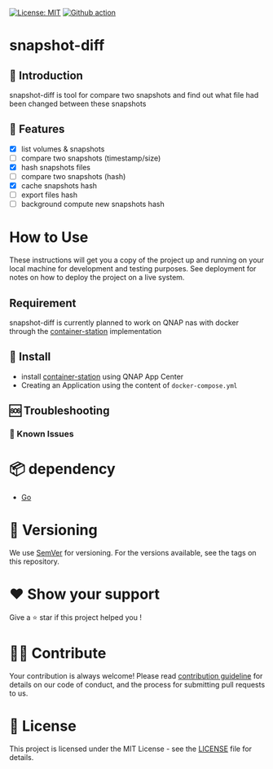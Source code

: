 [![License: MIT](https://img.shields.io/badge/license-MIT-purple.svg)](https://opensource.org/licenses/MIT)
[![Github action](../../actions/workflows/go.yml/badge.svg?branch=main)](../../actions/workflows/go.yml)

# snapshot-diff

## :book: Introduction

snapshot-diff is tool for compare two snapshots and find out what file had been changed between these snapshots

## :pushpin: Features

- [x] list volumes & snapshots
- [ ] compare two snapshots (timestamp/size)
- [x] hash snapshots files
- [ ] compare two snapshots (hash)
- [x] cache snapshots hash
- [ ] export files hash
- [ ] background compute new snapshots hash

# How to Use

These instructions will get you a copy of the project up and running on your local machine for development and testing purposes. See deployment for notes on how to deploy the project on a live system.

## Requirement

snapshot-diff is currently planned to work on QNAP nas with docker through the [container-station](https://www.qnap.com/fr-fr/software/container-station) implementation

## :floppy_disk: Install

- install [container-station](https://www.qnap.com/fr-fr/software/container-station) using QNAP App Center
- Creating an Application using the content of `docker-compose.yml`

## :sos: Troubleshooting

### :space_invader: Known Issues

# :package: dependency

- [Go](https://go.dev/)

# :dvd: Versioning

We use [SemVer](https://semver.org/) for versioning. For the versions available, see the tags on this repository.

# :hearts: Show your support

Give a :star: star if this project helped you !

# 💁🏽 Contribute

Your contribution is always welcome!
Please read [contribution guideline](CONTRIBUTING.md) for details on our code of conduct, and the process for submitting pull requests to us.

# :closed_book: License

This project is licensed under the MIT License - see the [LICENSE](LICENSE) file for details.
